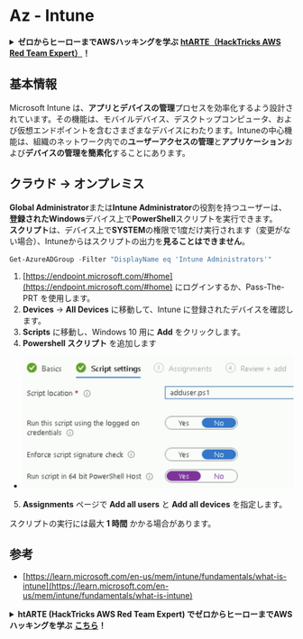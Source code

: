 # Az - Intune

<details>

<summary><strong>ゼロからヒーローまでAWSハッキングを学ぶ</strong> <a href="https://training.hacktricks.xyz/courses/arte"><strong>htARTE（HackTricks AWS Red Team Expert）</strong></a><strong>！</strong></summary>

HackTricks をサポートする他の方法:

* **HackTricks で企業を宣伝したい**または **HackTricks をPDFでダウンロードしたい**場合は、[**SUBSCRIPTION PLANS**](https://github.com/sponsors/carlospolop)をチェックしてください！
* [**公式PEASS＆HackTricksグッズ**](https://peass.creator-spring.com)を入手する
* [**The PEASS Family**](https://opensea.io/collection/the-peass-family)を発見し、独占的な[**NFTs**](https://opensea.io/collection/the-peass-family)のコレクションを見つける
* **💬 [**Discordグループ**](https://discord.gg/hRep4RUj7f)に参加するか、[**telegramグループ**](https://t.me/peass)に参加するか、**Twitter** 🐦 [**@hacktricks\_live**](https://twitter.com/hacktricks\_live)**をフォロー**してください。
* **ハッキングトリックを共有するために、[**HackTricks**](https://github.com/carlospolop/hacktricks)と[**HackTricks Cloud**](https://github.com/carlospolop/hacktricks-cloud)のGitHubリポジトリにPRを提出してください。

</details>

## 基本情報

Microsoft Intune は、**アプリとデバイスの管理**プロセスを効率化するよう設計されています。その機能は、モバイルデバイス、デスクトップコンピュータ、および仮想エンドポイントを含むさまざまなデバイスにわたります。Intuneの中心機能は、組織のネットワーク内での**ユーザーアクセスの管理**と**アプリケーション**および**デバイスの管理を簡素化**することにあります。

## クラウド -> オンプレミス

**Global Administrator**または**Intune Administrator**の役割を持つユーザーは、**登録されたWindows**デバイス上で**PowerShell**スクリプトを実行できます。\
**スクリプト**は、デバイス上で**SYSTEM**の権限で1度だけ実行されます（変更がない場合）、Intuneからはスクリプトの出力を**見ることはできません**。
```powershell
Get-AzureADGroup -Filter "DisplayName eq 'Intune Administrators'"
```
1. [https://endpoint.microsoft.com/#home](https://endpoint.microsoft.com/#home) にログインするか、Pass-The-PRT を使用します。
2. **Devices** -> **All Devices** に移動して、Intune に登録されたデバイスを確認します。
3. **Scripts** に移動し、Windows 10 用に **Add** をクリックします。
4. **Powershell スクリプト** を追加します
* ![](<../../../.gitbook/assets/image (264).png>)
5. **Assignments** ページで **Add all users** と **Add all devices** を指定します。

スクリプトの実行には最大 **1 時間** かかる場合があります。

## 参考

* [https://learn.microsoft.com/en-us/mem/intune/fundamentals/what-is-intune](https://learn.microsoft.com/en-us/mem/intune/fundamentals/what-is-intune)

<details>

<summary><strong>htARTE (HackTricks AWS Red Team Expert) でゼロからヒーローまでAWSハッキングを学ぶ</strong> <a href="https://training.hacktricks.xyz/courses/arte"><strong>こちら</strong></a><strong>！</strong></summary>

HackTricks をサポートする他の方法:

* **HackTricks で企業を宣伝したい**、または **HackTricks をPDFでダウンロードしたい**場合は、[**SUBSCRIPTION PLANS**](https://github.com/sponsors/carlospolop) をチェックしてください！
* [**公式PEASS＆HackTricksのグッズ**](https://peass.creator-spring.com)を入手する
* [**The PEASS Family**](https://opensea.io/collection/the-peass-family)を発見し、独占的な [**NFTs**](https://opensea.io/collection/the-peass-family) のコレクションを見つける
* 💬 [**Discord グループ**](https://discord.gg/hRep4RUj7f) に参加するか、[**telegram グループ**](https://t.me/peass) に参加するか、**Twitter** 🐦 [**@hacktricks\_live**](https://twitter.com/hacktricks\_live) をフォローする
* **HackTricks** と [**HackTricks Cloud**](https://github.com/carlospolop/hacktricks-cloud) のGitHubリポジトリにPRを提出して、あなたのハッキングトリックを共有する

</details>

